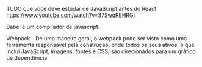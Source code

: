 TUDO que você deve estudar de JavaScript antes do React
https://www.youtube.com/watch?v=37SwqREHRGI


Babel é um compilador de javascript.

Webpack - De uma maneira geral, o webpack pode ser visto como uma ferramenta responsável pela construção, onde todos os seus ativos, o que inclui JavaScript, imagens, fontes e CSS, são direcionados para um gráfico de dependência.

